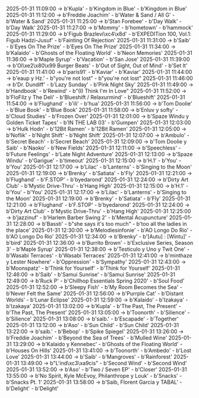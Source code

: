 2025-01-31 11:09:00 -> b'Kupla' - b'Kingdom in Blue' - b'Kingdom in Blue'
2025-01-31 11:12:00 -> b'Freddie Joachim' - b'Water & Sand / All G' - b'Water & Sand'
2025-01-31 11:25:00 -> b'Stan Forebee' - b'Day Walk' - b'Day Walk'
2025-01-31 11:27:00 -> b'Mommy' - b'hometown' - b'hammock'
2025-01-31 11:29:00 -> b'Figub Brazlevi\xc4\x8d' - b'EXPEDITion 100, Vol.1: Figub Hadzi-Jusuf' - b'Fainting Of Rejection'
2025-01-31 11:31:00 -> b'Saib' - b'Eyes On The Prize' - b'Eyes On The Prize'
2025-01-31 11:34:00 -> b'Kalaido' - b'Ghosts of the Floating World' - b'Neon Memories'
2025-01-31 11:36:00 -> b'Maple Syrup' - b'Vacation' - b'San Jose'
2025-01-31 11:39:00 -> b'Ol\xe2\x80\x99 Burger Beats' - b'Out of Sight, Out of Mind' - b'Set It'
2025-01-31 11:41:00 -> b'paris91' - b'Kaviar' - b'Kaviar'
2025-01-31 11:44:00 -> b'eaup y Hz.' - b"you're not lost" - b"you're not lost"
2025-01-31 11:46:00 -> b'Dr. Dundiff' - b'Lazy Sunday' - b'Pink Night Sky'
2025-01-31 11:49:00 -> b'Handbook' - b'Rewind' - b"(I) Think I'm In Love"
2025-01-31 11:52:00 -> b'FloFilz y The Deli' - b'Blueshift / Relaxurmind' - b'Blueshift'
2025-01-31 11:54:00 -> b'Flughand' - b'ili' - b'hua'
2025-01-31 11:56:00 -> b'Tom Doolie' - b'Blue Book' - b'Blue Book'
2025-01-31 11:58:00 -> b'Enluv y softy' - b'Cloud Studies' - b'Frozen Over'
2025-01-31 12:01:00 -> b'Spaze Windu y Golden Ticket Tapes' - b'IN THE LAB 03' - b'Gumpen'
2025-01-31 12:03:00 -> b'Hulk Hodn' - b'12Bit Ramen' - b'12Bit Ramen'
2025-01-31 12:05:00 -> b'Noflik' - b'Night Shift' - b'Night Shift'
2025-01-31 12:07:00 -> b'Ambulo' - b'Secret Beach' - b'Secret Beach'
2025-01-31 12:09:00 -> b'Tom Doolie y Saib' - b'Naoko' - b'New Fields'
2025-01-31 12:11:00 -> b'Speechless' - b'Future Feelings' - b'Late Night Adventure'
2025-01-31 12:13:00 -> b'Spaze Windu' - b'Garigue' - b'timeout'
2025-01-31 12:15:00 -> b'H.1' - b'You' - b'You'
2025-01-31 12:17:00 -> b'Lilac' - b'Lanterns' - b'Singing to the Moon'
2025-01-31 12:19:00 -> b'Brenky' - b'Satiata' - b'Fly'
2025-01-31 12:21:00 -> b'Flughand' - b'F.STOP' - b'byedarond'
2025-01-31 12:24:00 -> b'Dirty Art Club' - b'Mystic Drive-Thru' - b'Hang High'
2025-01-31 12:15:00 -> b'H.1' - b'You' - b'You'
2025-01-31 12:17:00 -> b'Lilac' - b'Lanterns' - b'Singing to the Moon'
2025-01-31 12:19:00 -> b'Brenky' - b'Satiata' - b'Fly'
2025-01-31 12:21:00 -> b'Flughand' - b'F.STOP' - b'byedarond'
2025-01-31 12:24:00 -> b'Dirty Art Club' - b'Mystic Drive-Thru' - b'Hang High'
2025-01-31 12:25:00 -> b'jazzinuf' - b'Harlem Barber Swing 2' - b'Mental Acupuncture'
2025-01-31 12:28:00 -> b'Bassti' - b"she says it's too much" - b'too all the ladies in the place'
2025-01-31 12:30:00 -> b'Melodiesinfonie' - b'AO Longo Do Rio' - b'AO Longo Do Rio'
2025-01-31 12:34:00 -> b'Brenky' - b'[Autu] : [Wintu]' - b'bird'
2025-01-31 12:36:00 -> b'Burrito Brown' - b'Exclusive Series, Season 3' - b'Maple Syrup'
2025-01-31 12:38:00 -> b'Testiculo y Uno y Twit One' - b'Wasabi Terraces' - b'Wasabi Terraces'
2025-01-31 12:41:00 -> b'minthaze y Lester Nowhere' - b'Oppression' - b'Sympathy'
2025-01-31 12:43:00 -> b'Moonspatz' - b'Think for Yourself' - b'Think for Yourself'
2025-01-31 12:46:00 -> b'Saib' - b'Samui Sunrise' - b'Samui Sunrise'
2025-01-31 12:49:00 -> b'Ruck P' - b'Chillhop Essentials Spring 2020' - b'Soul Food'
2025-01-31 12:52:00 -> b'Sleepy Fish' - b'My Room Becomes the Sea' - b'Never Felt the Same'
2025-01-31 12:56:00 -> b'Purrple Cat' - b'Distant Worlds' - b'Lunar Eclipse'
2025-01-31 12:59:00 -> b'Kalaido' - b'Izakaya' - b'Izakaya'
2025-01-31 13:02:00 -> b'Kupla' - b'The Past, The Present' - b'The Past, The Present'
2025-01-31 13:05:00 -> b'Toonorth' - b'Silience' - b'Silience'
2025-01-31 13:08:00 -> b'saib.' - b'Escapade' - b'Together'
2025-01-31 13:12:00 -> b'Aso' - b'Sun Child' - b'Sun Child'
2025-01-31 13:22:00 -> b'saib.' - b'Bebop' - b'Spike Spiegel'
2025-01-31 13:26:00 -> b'Freddie Joachim' - b'Beyond the Sea of Trees' - b'Mulled Wine'
2025-01-31 13:29:00 -> b'Kalaido y Kennebec' - b'Ghosts of the Floating World' - b'Houses On Hills'
2025-01-31 13:41:00 -> b'Toonorth' - b'Ambedo' - b'Lost Love'
2025-01-31 13:44:00 -> b'Saib' - b'Mangroves' - b'Rainforest'
2025-01-31 13:49:00 -> b"L'ind\xc3\xa9cis" - b'Second Wind' - b'Second Wind'
2025-01-31 13:52:00 -> b'Aso' - b'Two / Seven EP' - b'Closer'
2025-01-31 13:55:00 -> b'No Spirit, Kyle McEvoy, Philanthrope y Louk' - b'Snacks' - b'Snacks Pt. 1'
2025-01-31 13:58:00 -> b'Saib, Florent Garcia y TABAL' - b'Delight' - b'Delight'
